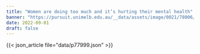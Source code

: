 ```yaml
---
title: "Women are doing too much and it’s hurting their mental health"
banner: "https://pursuit.unimelb.edu.au/__data/assets/image/0021/78006/df1d70eb44f1b0a3a84fc3089760db0d94f2dcfe.jpg"
date: 2022-09-01
draft: false
---
```


{{< json_article file="data/p77999.json" >}}